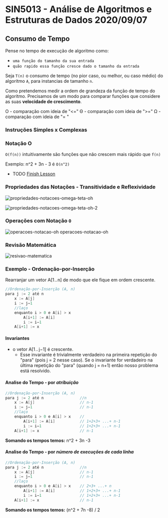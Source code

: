 # SIN5013 - Análise de Algoritmos e Estruturas de Dados 2020/09/07

## Consumo de Tempo
Pense no tempo de execução de algoritmo como:
- `uma função do tamanho da sua entrada`
- `quão rapido essa função cresce dado o tamanho da entrada`

Seja `T(n)` o consumo de tempo (no pior caso, ou melhor, ou caso médio) do algoritmo `A`, para instancias de tamanho `n`.

Como pretendemos medir a ordem de grandeza da função de tempo do algoritmo. Precisamos de um modo para comparar funções que considere as suas **velocidade de crescimento**.

O - comparação com ideia de "<="
Θ -  comparação com ideia de ">=" 
Ω -  comparação com ideia de "= "

### Instruções Simples x Complexas

### Notação O
`O(f(n))` intuitivamente são funções que não crescem mais rápido que `f(n)`

Exemplo: n^2 + 3n - 3 é  `O(n^2)`


- TODO [Finish Lesson](https://youtu.be/ojCAnD7vrOY?list=PLxI8Can9yAHdNN5fpKWRF8bbLG-2P-0LW&t=717)

### Propriedades das Notações - Transitividade e Reflexividade
![propriedades-notacoes-omega-teta-oh](resources/Images/propriedades-notacoes-omega-teta-oh.png)

![propriedades-notacoes-omega-teta-oh-2](resources/Images/propriedades-notacoes-omega-teta-oh-2.png)

### Operações com Notação `O`
![operacoes-notacao-oh](resources/Images/operacoes-notacao-oh.png)
operacoes-notacao-oh

### Revisão Matemática
![resivao-matematica](resources/Images/resivao-matematica.png)

### Exemplo - Ordenação-por-Inserção 
Rearranjar um vetor A[1 .. n] de modo que ele fique em ordem crescente.
```java
//Ordenação-por-Inserção (A, n)
para j := 2 até n    
	x := A[j]
	i := j−1
	//laço
	enquanto i > 0 e A[i] > x
		A[i+1] := A[i]
		i := i−1
	A[i+1] := x
```

#### Invariantes
- o vetor A[1 .. j−1] é crescente. 
	- Esse invariante é trivialmente verdadeiro na primeira repetição do "para" (pois j = 2 nesse caso). Se o invariante for verdadeiro na última repetição do "para" (quando j = n+1) então nosso problema está resolvido.

#### Analise do Tempo - por *atribuição*
```java
//Ordenação-por-Inserção (A, n)
para j := 2 até n                //n   
	x := A[j]					 // n-1
	i := j−1                     // n-1
	//laço
	enquanto i > 0 e A[i] > x    //
		A[i+1] := A[i]           // 1+2+3+ ...+ n-1
		i := i−1                 // 1+2+3+ ...+ n-1
	A[i+1] := x                  // n-1
```

**Somando os tempos temos:** n^2 + 3n -3

#### Analise do Tempo - por *número de execuções de cada linha*
```java
//Ordenação-por-Inserção (A, n)
para j := 2 até n                //n   
	x := A[j]					 // n-1
	i := j−1                     // n-1
	//laço
	enquanto i > 0 e A[i] > x    // 2+3+ ...+ n
		A[i+1] := A[i]           // 1+2+3+ ...+ n-1
		i := i−1                 // 1+2+3+ ...+ n-1
	A[i+1] := x                  // n-1
```

**Somando os tempos temos:** (n^2 + 7n -8) / 2


